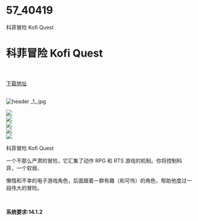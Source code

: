 # 57_40419
科菲冒险 Kofi Quest
# 科菲冒险 Kofi Quest
 <br/></br>
[下载地址](https://www.switch520.cc/article/40419 "下载地址")
<br/></br>

<p><img title="header _1_.jpg" src="https://www.switch520.cc/muke_img/2022_08_26_169edc3fe5b52.jpg" alt="header _1_.jpg"></p>
<p><img src="https://cdn.cloudflare.steamstatic.com/steam/apps/705340/ss_2d0f042e0d67dbd00c917e8dda9c29512c557c8d.600x338.jpg?t=1589814450"><br>
<img src="https://cdn.cloudflare.steamstatic.com/steam/apps/705340/ss_b6458c6037a28fc671f65600ec342de7ec29da1c.600x338.jpg?t=1589814450"><br>
<img src="https://cdn.cloudflare.steamstatic.com/steam/apps/705340/ss_d0828abee5326a22be8e0f35d36ea6710afd09d1.600x338.jpg?t=1589814450"><br>
<img src="https://cdn.cloudflare.steamstatic.com/steam/apps/705340/ss_7f42abc06bcd951b5a764e5ac814538593938fd3.600x338.jpg?t=1589814450"><br>
<img src="https://cdn.cloudflare.steamstatic.com/steam/apps/705340/ss_73b9583bd2ce0ee8354a5039bec2b109953b50e4.600x338.jpg?t=1589814450"></p>
<p>科菲冒险 Kofi Quest</p>
<p>一个不那么严肃的冒险，它汇集了动作 RPG 和 RTS 游戏的机制。你将控制科菲，一个软弱、</p>
<p>懒惰和不幸的电子游戏角色，后面跟着一群有趣（和可怜）的角色，帮助他度过一段伟大的冒险。</p>
<p>&nbsp;</p>
<p><strong>系统要求:14.1.2</strong></p>



